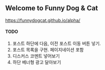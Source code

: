 ## Welcome to Funny Dog & Cat

https://funnydogcat.github.io/alpha/

#### TODO
1. 포스트 하단에 다음, 이전 포스트 이동 버튼 넣기.
1. 포스트 목록을 구현. 페이지네이션 포함
1. 디스커스 코멘트 넣어보기
1. 하단 베너형 광고 달아보기
